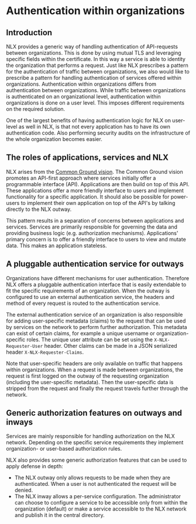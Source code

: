 # Authentication within organizations

## Introduction
NLX provides a generic way of handling authentication of API-requests between organizations. This is done by using mutual TLS and leveraging specific fields within the certificate. In this way a service is able to identity the organization that performs a request. Just like NLX prescribes a pattern for the authentication of traffic between organizations, we also would like to prescribe a pattern for handling authentication of services offered within organizations. Authentication within organizations differs from authentication between organizations. While traffic between organizations is authenticated on an organizational level, authentication within organizations is done on a user level. This imposes different requirements on the required solution.

One of the largest benefits of having authentication logic for NLX on user-level as well in NLX, is that not every application has to have its own authentication code. Also performing security audits on the infrastructure of the whole organization becomes easier.

## The roles of applications, services and NLX
NLX arises from the [Common Ground vision](https://github.com/VNG-Realisatie/common-ground). The Common Ground vision promotes an API-first approach where services initially offer a programmable interface (API). Applications are then build on top of this API. These applications offer a more friendly interface to users and implement functionality for a specific application. It should also be possible for power-users to implement their own application on top of the API's by talking directly to the NLX outway.

This pattern results in a separation of concerns between applications and services. Services are primarily responsible for governing the data and providing business logic (e.g. authorization mechanisms). Applications' primary concern is to offer a friendly interface to users to view and mutate data. This makes an application stateless.

## A pluggable authentication service for outways
Organizations have different mechanisms for user authentication. Therefore NLX offers a pluggable authentication interface that is easily extendable to fit the specific requirements of an organization. When the outway is configured to use an external authentication service, the headers and method of every request is routed to the authentication service.

The external authentication service of an organization is also responsible for adding user-specific metadata (claims) to the request that can be used by services on the network to perform further authorization. This metadata can exist of certain claims, for example a unique username or organization-specific roles. The unique user attribute can be set using the `X-NLX-Requester-User` header. Other claims can be made in a JSON serialized header `X-NLX-Requester-Claims`.

Note that user-specific headers are only available on traffic that happens within organizations. When a request is made between organizations, the request is first logged on the outway of the requesting organization (including the user-specific metadata). Then the user-specific data is stripped from the request and finally the request travels further through the network.

## Generic authorization features on outways and inways
Services are mainly responsible for handling authorization on the NLX network. Depending on the specific service requirements they implement organization- or user-based authorization rules.

NLX also provides some generic authorization features that can be used to apply defense in depth:

- The NLX outway only allows requests to be made when they are authenticated. When a user is not authenticated the request will be denied.
- The NLX inway allows a per-service configuration. The administrator can choose to configure a service to be accessible only from within the organization (default) or make a service accessible to the NLX network and publish it in the central directory.
